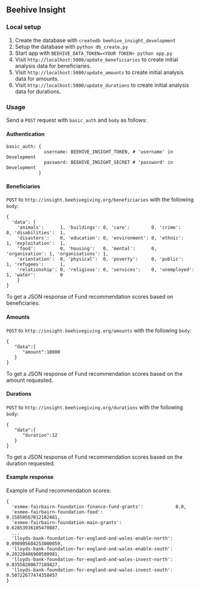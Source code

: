 ## Beehive Insight

### Local setup
1. Create the database with `createdb beehive_insight_development`
2. Setup the database with `python db_create.py`
3. Start app with `BEEHIVE_DATA_TOKEN=<YOUR TOKEN> python app.py`
4. Visit `http://localhost:5000/update_beneficiaries` to create initial analysis data for beneficiaries.
5. Visit `http://localhost:5000/update_amounts` to create initial analysis data for amounts.
6. Visit `http://localhost:5000/update_durations` to create initial analysis data for durations.

### Usage

Send a `POST` request with `basic_auth` and `body` as follows:

#### Authentication
```
basic_auth: {
              username: BEEHIVE_INSIGHT_TOKEN, # 'username' in Development
              password: BEEHIVE_INSIGHT_SECRET # 'password' in Development
            }
```

#### Beneficiaries
`POST` to `http://insight.beehivegiving.org/beneficiaries` with the following `body`:

```
{
  'data': {
    'animals':      1, 'buildings': 0, 'care':        0, 'crime':        0, 'disabilities':  1,
    'disasters':    0, 'education': 0, 'environment': 0, 'ethnic':       1, 'exploitation':  1,
    'food':         0, 'housing':   0, 'mental':      0, 'organisation': 1, 'organisations': 1,
    'orientation':  0, 'physical':  0, 'poverty':     0, 'public':       1, 'refugees':      1,
    'relationship': 0, 'religious': 0, 'services':    0, 'unemployed':   1, 'water':         0
	}
}
```
To get a JSON response of Fund recommendation scores based on beneficiaries.

#### Amounts
`POST` to `http://insight.beehivegiving.org/amounts` with the following `body`:

```
{
   "data":{
      "amount":10000
   }
}
```
To get a JSON response of Fund recommendation scores based on the amount requested.

#### Durations
`POST` to `http://insight.beehivegiving.org/durations` with the following `body`:

```
{
   "data":{
      "duration":12
   }
}
```
To get a JSON response of Fund recommendation scores based on the duration requested.

#### Example response
Example of Fund recommendation scores:
```
{
  'esmee-fairbairn-foundation-finance-fund-grants':            0.0,
  'esmee-fairbairn-foundation-food':                           0.15850567812182481,
  'esmee-fairbairn-foundation-main-grants':                    0.62853936105470887,
  ...
  'lloyds-bank-foundation-for-england-and-wales-enable-north': 0.098905684253000059,
  'lloyds-bank-foundation-for-england-and-wales-enable-south': 0.20220406960500981,
  'lloyds-bank-foundation-for-england-and-wales-invest-north': 0.03558200677189427,
  'lloyds-bank-foundation-for-england-and-wales-invest-south': 0.50722677474358457
}
```
